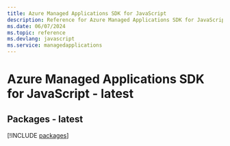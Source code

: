 ```yaml
---
title: Azure Managed Applications SDK for JavaScript
description: Reference for Azure Managed Applications SDK for JavaScript
ms.date: 06/07/2024
ms.topic: reference
ms.devlang: javascript
ms.service: managedapplications
---
```

# Azure Managed Applications SDK for JavaScript - latest
## Packages - latest
[!INCLUDE [packages](managed-applications-index.md)]